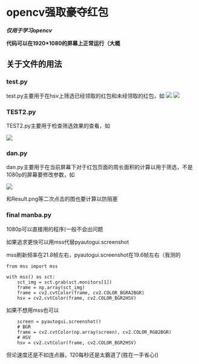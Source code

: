 # opencv强取豪夺红包
***仅用于学习opencv***

**代码可以在1920*1080的屏幕上正常运行（大概**
## 关于文件的用法
### test.py
test.py主要用于在hsv上筛选已经领取的红包和未经领取的红包，如
![](D:\pypro\视觉红包\未领取的红包.png) ![](D:\pypro\视觉红包\已领取的红包.png)
### TEST2.py
TEST2.py主要用于检查筛选效果的查看，如

![](D:\pypro\视觉红包\Result.png)

### dan.py
dan.py主要用于在当前屏幕下对于红包页面的周长面积的计算以用于筛选，不是1080p的屏幕要修改参数，如

![](D:\pypro\视觉红包\QQ!.png)

和Result.png等二次点击的图也要计算以防阻塞
### final manba.py
1080p可以直接用的程序(一般不会出问题

如果追求更快可以用mss代替pyautogui.screenshot

mss刷新频率在21.8帧左右，pyautogui.screenshot在19.6帧左右（我测的
````
from mss import mss

with mss() as sct:
    sct_img = sct.grab(sct.monitors[1])
    frame = np.array(sct_img)
    frame = cv2.cvtColor(frame, cv2.COLOR_BGRA2BGR)
    hsv = cv2.cvtColor(frame, cv2.COLOR_BGR2HSV)
````
如果不想用mss也可以
````
    screen = pyautogui.screenshot()
    # BGR
    frame = cv2.cvtColor(np.array(screen), cv2.COLOR_RGB2BGR)
    # HSV
    hsv = cv2.cvtColor(frame, cv2.COLOR_BGR2HSV)

````
但论速度还是不如连点器，120每秒还是太霸道了(胜在一手省心()
